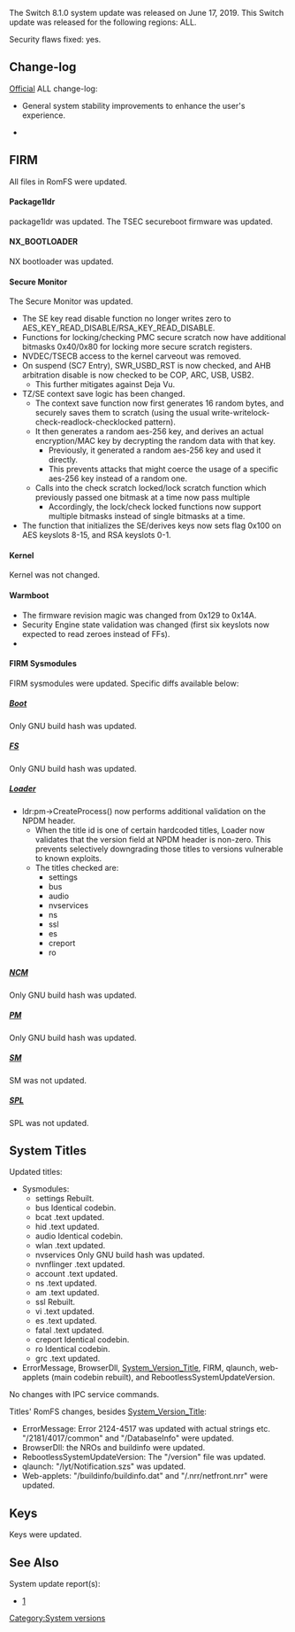 The Switch 8.1.0 system update was released on June 17, 2019. This
Switch update was released for the following regions: ALL.

Security flaws fixed: yes.

## Change-log

[Official](https://en-americas-support.nintendo.com/app/answers/detail/a_id/22525/p/897)
ALL change-log:

  - General system stability improvements to enhance the user's
    experience.

  - 
## FIRM

All files in RomFS were updated.

#### Package1ldr

package1ldr was updated. The TSEC secureboot firmware was updated.

#### NX\_BOOTLOADER

NX bootloader was updated.

<check back later for diff>

#### Secure Monitor

The Secure Monitor was updated.

  - The SE key read disable function no longer writes zero to
    AES\_KEY\_READ\_DISABLE/RSA\_KEY\_READ\_DISABLE.
  - Functions for locking/checking PMC secure scratch now have
    additional bitmasks 0x40/0x80 for locking more secure scratch
    registers.
  - NVDEC/TSECB access to the kernel carveout was removed.
  - On suspend (SC7 Entry), SWR\_USBD\_RST is now checked, and AHB
    arbitration disable is now checked to be COP, ARC, USB, USB2.
      - This further mitigates against Deja Vu.
  - TZ/SE context save logic has been changed.
      - The context save function now first generates 16 random bytes,
        and securely saves them to scratch (using the usual
        write-writelock-check-readlock-checklocked pattern).
      - It then generates a random aes-256 key, and derives an actual
        encryption/MAC key by decrypting the random data with that key.
          - Previously, it generated a random aes-256 key and used it
            directly.
          - This prevents attacks that might coerce the usage of a
            specific aes-256 key instead of a random one.
      - Calls into the check scratch locked/lock scratch function which
        previously passed one bitmask at a time now pass multiple
          - Accordingly, the lock/check locked functions now support
            multiple bitmasks instead of single bitmasks at a time.
  - The function that initializes the SE/derives keys now sets flag
    0x100 on AES keyslots 8-15, and RSA keyslots 0-1.

#### Kernel

Kernel was not changed.

#### Warmboot

  - The firmware revision magic was changed from 0x129 to 0x14A.
  - Security Engine state validation was changed (first six keyslots now
    expected to read zeroes instead of FFs).
  - <check back for more diffs later>

#### FIRM Sysmodules

FIRM sysmodules were updated. Specific diffs available below:

##### [Boot](Boot.md "wikilink")

Only GNU build hash was updated.

##### [FS](Filesystem%20services.md "wikilink")

Only GNU build hash was updated.

##### [Loader](Loader%20services.md "wikilink")

  - ldr:pm-\>CreateProcess() now performs additional validation on the
    NPDM header.
      - When the title id is one of certain hardcoded titles, Loader now
        validates that the version field at NPDM header is non-zero.
        This prevents selectively downgrading those titles to versions
        vulnerable to known exploits.
      - The titles checked are:
          - settings
          - bus
          - audio
          - nvservices
          - ns
          - ssl
          - es
          - creport
          - ro

##### [NCM](NCM%20services.md "wikilink")

Only GNU build hash was updated.

##### [PM](Process%20Manager%20services.md "wikilink")

Only GNU build hash was updated.

##### [SM](Services%20API.md "wikilink")

SM was not updated.

##### [SPL](SPL%20services.md "wikilink")

SPL was not updated.

## System Titles

Updated titles:

  - Sysmodules:
      - settings Rebuilt.
      - bus Identical codebin.
      - bcat .text updated.
      - hid .text updated.
      - audio Identical codebin.
      - wlan .text updated.
      - nvservices Only GNU build hash was updated.
      - nvnflinger .text updated.
      - account .text updated.
      - ns .text updated.
      - am .text updated.
      - ssl Rebuilt.
      - vi .text updated.
      - es .text updated.
      - fatal .text updated.
      - creport Identical codebin.
      - ro Identical codebin.
      - grc .text updated.
  - ErrorMessage, BrowserDll,
    [System\_Version\_Title](System%20Version%20Title.md "wikilink"),
    FIRM, qlaunch, web-applets (main codebin rebuilt), and
    RebootlessSystemUpdateVersion.

No changes with IPC service commands.

Titles' RomFS changes, besides
[System\_Version\_Title](System%20Version%20Title.md "wikilink"):

  - ErrorMessage: Error 2124-4517 was updated with actual strings etc.
    "/2181/4017/common" and "/DatabaseInfo" were updated.
  - BrowserDll: the NROs and buildinfo were updated.
  - RebootlessSystemUpdateVersion: The "/version" file was updated.
  - qlaunch: "/lyt/Notification.szs" was updated.
  - Web-applets: "/buildinfo/buildinfo.dat" and "/.nrr/netfront.nrr"
    were updated.

## Keys

Keys were updated.

## See Also

System update report(s):

  - [1](https://yls8.mtheall.com/ninupdates/reports.php?date=06-17-19_08-05-09&sys=hac)

[Category:System versions](Category:System_versions "wikilink")
